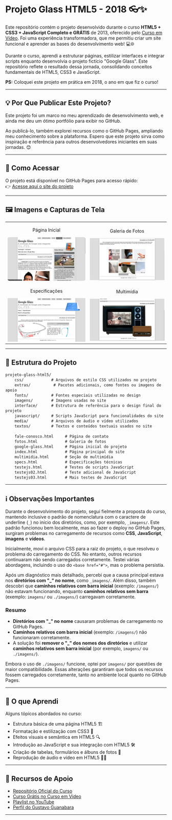 # Projeto Glass HTML5 - 2018 👓✨

Este repositório contém o projeto desenvolvido durante o curso **HTML5 + CSS3 + JavaScript Completo e GRÁTIS** de 2013, oferecido pelo [Curso em Vídeo](https://www.cursoemvideo.com/). Foi uma experiência transformadora, que me permitiu criar um site funcional e aprender as bases do desenvolvimento web! 💻🌐

Durante o curso, aprendi a estruturar páginas, estilizar interfaces e integrar scripts enquanto desenvolvia o projeto fictício "Google Glass". Este repositório reflete o resultado dessa jornada, consolidando conceitos fundamentais de HTML5, CSS3 e JavaScript.

**PS:** Coloquei este projeto em prática em 2018, o ano em que fiz o curso!

---

## 💡 Por Que Publicar Este Projeto?

Este projeto foi um marco no meu aprendizado de desenvolvimento web, e ainda me deu um ótimo portfólio para exibir no GitHub.

Ao publicá-lo, também explorei recursos como o GitHub Pages, ampliando meu conhecimento sobre a plataforma. Espero que este projeto sirva como inspiração e referência para outros desenvolvedores iniciantes em suas jornadas. 😊

---

## 🎯 Como Acessar

O projeto está disponível no GitHub Pages para acesso rápido:  
👉 [Acesse aqui o site do projeto](https://singelodux.github.io/projeto-glass-html5-2018/)

---

## 🖼️ Imagens e Capturas de Tela

<div>

<table>
<tr>
<td align="center">
<p>Página Inicial</p>
<img src="interface/home.png" alt="Página Inicial" width="300" style="border-radius: 5px;">
</td>
<td align="center">
<p>Galeria de Fotos</p>
<img src="interface/galeria.png" alt="Galeria de Fotos" width="300">
</td>
</tr>
<tr>
<td align="center">
<p>Especificações</p>
<img src="interface/specs.png" alt="Especificações" width="300">
</td>
<td align="center">
<p>Multimídia</p>
<img src="interface/media.png" alt="Multimídia" width="300">
</td>
</tr>
</table>

</div>

---

## 📂 Estrutura do Projeto

```plaintext
projeto-glass-html5/
    css/            # Arquivos de estilo CSS utilizados no projeto
    extras/          # Pacotes adicionais, como fontes ou imagens de apoio
    fonts/          # Fontes especiais utilizadas no design
    imagens/        # Imagens usadas no site
    interface/      # Estrutura de referência para o design final do projeto
    javascript/     # Scripts JavaScript para funcionalidades do site
    media/          # Arquivos de áudio e vídeo utilizados
    textos/         # Textos e conteúdos textuais usados no site

    fale-conosco.html     # Página de contato
    fotos.html            # Galeria de fotos
    google-glass.html     # Página inicial do projeto
    index.html            # Página principal do site
    multimidia.html       # Seção de multimídia
    specs.html            # Especificações técnicas
    testejs.html          # Testes de scripts JavaScript
    testejs02.html        # Teste adicional de JavaScript
    testejs03.html        # Mais testes de JavaScript
```

---

## ℹ Observações Importantes

Durante o desenvolvimento do projeto, segui fielmente a proposta do curso, mantendo inclusive o padrão de nomenclatura com o caractere de underline (`_`) no início dos diretórios, como, por exemplo, `_imagens/`. Este padrão funcionou bem localmente, mas ao fazer o deploy no GitHub Pages, surgiram problemas no carregamento de recursos como **CSS**, **JavaScript**, **imagens** e **vídeos**.

Inicialmente, movi o arquivo CSS para a raiz do projeto, o que resolveu o problema do carregamento do CSS. No entanto, outros recursos continuaram não sendo carregados corretamente. Testei várias abordagens, incluindo o uso do `<base href="#">`, mas o problema persistia.

Após um diagnóstico mais detalhado, percebi que a causa principal estava nos **diretórios com "_" no nome**, como `_imagens/`. Além disso, também descobri que **caminhos relativos com barra inicial** (exemplo: `/imagens/`) não estavam funcionando, enquanto **caminhos relativos sem barra** (exemplo: `imagens/` ou `./imagens/`) carregavam corretamente.

### Resumo

- **Diretórios com "_" no nome** causaram problemas de carregamento no GitHub Pages.
- **Caminhos relativos com barra inicial** (exemplo: `/imagens/`) não funcionaram corretamente.
- A solução foi **remover o "_" dos nomes dos diretórios** e utilizar **caminhos relativos sem barra inicial** (por exemplo, `imagens/` ou `./imagens/`).

Embora o uso de `./imagens/` funcione, optei por `imagens/` por questões de maior compatibilidade. Essas alterações garantiram que todos os recursos fossem carregados corretamente, tanto no ambiente local quanto no GitHub Pages.

---

## 🚀 O que Aprendi

Alguns tópicos abordados no curso:  

- Estrutura básica de uma página HTML5 🏗️  
- Formatação e estilização com CSS3 🎨  
- Efeitos visuais e semântica em HTML5 🔍  
- Introdução ao JavaScript e sua integração com HTML5 🛠️  
- Criação de tabelas, formulários e álbuns de fotos 📸  
- Reprodução de áudio e vídeo em HTML5 🎥🎵  

---

## 📜 Recursos de Apoio

- [Repositório Oficial do Curso](https://github.com/cursoemvideo/cursoemvideo-html5)  
- [Curso Grátis no Curso em Vídeo](https://www.cursoemvideo.com/curso/html5/)  
- [Playlist no YouTube](https://www.youtube.com/watch?v=epDCjksKMok&list=PLHz_AreHm4dlAnJ_jJtV29RFxnPHDuk9o)  
- [Perfil do Gustavo Guanabara](https://github.com/gustavoguanabara)  

---
